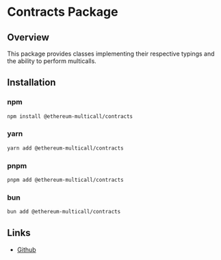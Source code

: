 # Contracts Package

## Overview

This package provides classes implementing their respective typings and the ability to perform multicalls.

## Installation

### npm

```bash
npm install @ethereum-multicall/contracts
```

### yarn

```bash
yarn add @ethereum-multicall/contracts
```

### pnpm

```bash
pnpm add @ethereum-multicall/contracts
```

### bun

```bash
bun add @ethereum-multicall/contracts
```

## Links

- [Github](https://github.com/joshstevens19/ethereum-multicall)
